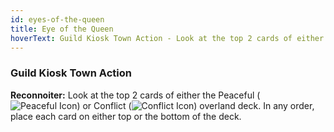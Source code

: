```yaml
---
id: eyes-of-the-queen
title: Eye of the Queen
hoverText: Guild Kiosk Town Action - Look at the top 2 cards of either the Peaceful (<img src="/icons/peaceful.svg" alt="Peaceful Icon" className="icon-svg" />) or Conflict (<img src="/icons/conflict.svg" alt="Conflict Icon" className="icon-svg" />) overland deck. In any order, place each card on either top or the bottom of the deck.
---
```


### Guild Kiosk Town Action

**Reconnoiter:** Look at the top 2 cards of either the Peaceful (<img src="/icons/peaceful.svg" alt="Peaceful Icon" className="icon-svg" />) or Conflict (<img src="/icons/conflict.svg" alt="Conflict Icon" className="icon-svg" />) overland deck. In any order, place each card on either top or the bottom of the deck.
